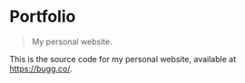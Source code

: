 # Portfolio

> My personal website.

This is the source code for my personal website, available at https://bugg.co/.
